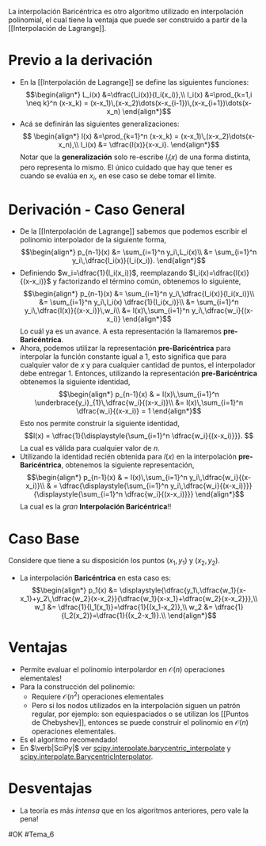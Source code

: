 La interpolación Baricéntrica es otro algoritmo utilizado en interpolación polinomial, el cual tiene la ventaja que puede ser construido a partir de la [[Interpolación de Lagrange]].

# Previo a la derivación
- En la [[Interpolación de Lagrange]] se define las siguientes funciones:$$\begin{align*}
	L_i(x) &=\dfrac{l_i(x)}{l_i(x_i)},\\
	l_i(x) &=\prod_{k=1,i \neq k}^n (x-x_k) = (x-x_1)\,(x-x_2)\dots(x-x_{i-1})\,(x-x_{i+1})\dots(x-x_n)
\end{align*}$$
- Acá se definirán las siguientes generalizaciones:$$
\begin{align*}
	l(x) &=\prod_{k=1}^n (x-x_k) = (x-x_1)\,(x-x_2)\dots(x-x_n),\\
	l_i(x) &= \dfrac{l(x)}{x-x_i}.
\end{align*}$$ Notar que la **generalización** solo re-escribe $l_i(x)$ de una forma distinta, pero representa lo mismo. El único cuidado que hay que tener es cuando se evalúa en $x_i$, en ese caso se debe tomar el límite.
# Derivación - Caso General
- De la [[Interpolación de Lagrange]] sabemos que podemos escribir el polinomio interpolador de la siguiente forma,$$\begin{align*}
   p_{n-1}(x) &= \sum_{i=1}^n y_i\,L_i(x)\\
   &= \sum_{i=1}^n y_i\,\dfrac{l_i(x)}{l_i(x_i)}.
   \end{align*}$$
- Definiendo $w_i=\dfrac{1}{l_i(x_i)}$, reemplazando $l_i(x)=\dfrac{l(x)}{(x-x_i)}$ y factorizando el término común, obtenemos lo siguiente,$$\begin{align*}
   p_{n-1}(x) &= \sum_{i=1}^n y_i\,\dfrac{l_i(x)}{l_i(x_i)}\\
   &= \sum_{i=1}^n y_i\,l_i(x) \dfrac{1}{l_i(x_i)}\\
   &= \sum_{i=1}^n y_i\,\dfrac{l(x)}{(x-x_i)}\,w_i\\
   &= l(x)\,\sum_{i=1}^n y_i\,\dfrac{w_i}{(x-x_i)}
   \end{align*}$$ Lo cuál ya es un avance. A esta representación la llamaremos **pre-Baricéntrica**.
- Ahora, podemos utilizar la representación **pre-Baricéntrica** para interpolar la función constante igual a $1$, esto significa que para cualquier valor de $x$ y para cualquier cantidad de puntos, el interpolador debe entregar $1$. Entonces, utilizando la representación **pre-Baricéntrica** obtenemos la siguiente identidad,$$\begin{align*}
   p_{n-1}(x) & = l(x)\,\sum_{i=1}^n \underbrace{y_i}_{1}\,\dfrac{w_i}{(x-x_i)}\\
   &= l(x)\,\sum_{i=1}^n \dfrac{w_i}{(x-x_i)} = 1
   \end{align*}$$ Esto nos permite construir la siguiente identidad,$$l(x) = \dfrac{1}{\displaystyle{\sum_{i=1}^n \dfrac{w_i}{(x-x_i)}}}.
$$ La cual es válida para cualquier valor de $n$.
- Utilizando la identidad recién obtenida para $l(x)$ en la interpolación **pre-Baricéntrica**, obtenemos la siguiente representación,$$\begin{align*}
   p_{n-1}(x) & = l(x)\,\sum_{i=1}^n y_i\,\dfrac{w_i}{(x-x_i)}\\
   & = \dfrac{\displaystyle{\sum_{i=1}^n y_i\,\dfrac{w_i}{(x-x_i)}}}{\displaystyle{\sum_{i=1}^n \dfrac{w_i}{(x-x_i)}}}
   \end{align*}$$ La cual es la _gran_ **Interpolación Baricéntrica**!!
   
# Caso Base
Considere que tiene a su disposición los puntos $(x_1,y_1)$ y $(x_2,y_2)$.
- La interpolación **Baricéntrica** en esta caso es:$$\begin{align*}
  p_1(x) &= \displaystyle{\dfrac{y_1\,\dfrac{w_1}{x-x_1}+y_2\,\dfrac{w_2}{x-x_2}}{\dfrac{w_1}{x-x_1}+\dfrac{w_2}{x-x_2}}},\\
  w_1 &= \dfrac{1}{l_1(x_1)}=\dfrac{1}{(x_1-x_2)},\\
  w_2 &= \dfrac{1}{l_2(x_2)}=\dfrac{1}{(x_2-x_1)}.\\
  \end{align*}$$
# Ventajas
- Permite evaluar el polinomio interpolardor en $\mathcal{O}(n)$ operaciones elementales!
- Para la construcción del polinomio:
	- Requiere $\mathcal{O}(n^2)$ operaciones elementales
	- Pero si los nodos utilizados en la interpolación siguen un patrón regular, por ejemplo: son equiespaciados o se utilizan los [[Puntos de Chebyshev]], entonces se puede construir el polinomio en $\mathcal{O}(n)$ operaciones elementales.
- Es el algoritmo recomendado!
- En $\verb|SciPy|$ ver [scipy.interpolate.barycentric_interpolate](https://docs.scipy.org/doc/scipy/reference/generated/scipy.interpolate.barycentric_interpolate.html#scipy.interpolate.barycentric_interpolate) y [scipy.interpolate.BarycentricInterpolator](https://docs.scipy.org/doc/scipy/reference/generated/scipy.interpolate.BarycentricInterpolator.html#scipy.interpolate.BarycentricInterpolator).
# Desventajas
- La teoría es más _intensa_ que en los algoritmos anteriores, pero vale la pena!

#OK 
#Tema_6